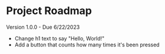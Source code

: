 # Project Roadmap

Version 1.0.0 - Due 6/22/2023

- Change h1 text to say "Hello, World!"
- Add a button that counts how many times it's been pressed